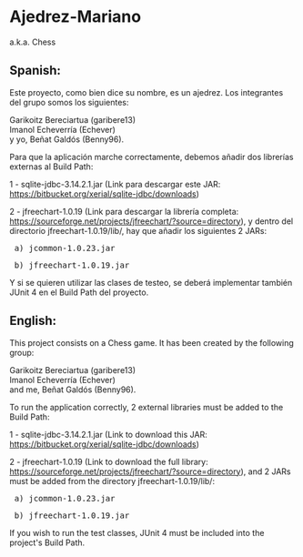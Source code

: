 # Ajedrez-Mariano

a.k.a. Chess

## Spanish:

Este proyecto, como bien dice su nombre, es un ajedrez. Los integrantes del grupo somos los siguientes: <br>

Garikoitz Bereciartua (garibere13) <br>
Imanol Echeverría (Echever) <br>
y yo, Beñat Galdós (Benny96). <br>

Para que la aplicación marche correctamente, debemos añadir dos librerías externas al Build Path: <br>

1 - sqlite-jdbc-3.14.2.1.jar (Link para descargar este JAR: https://bitbucket.org/xerial/sqlite-jdbc/downloads)

2 - jfreechart-1.0.19 (Link para descargar la librería completa: https://sourceforge.net/projects/jfreechart/?source=directory), y dentro del directorio jfreechart-1.0.19/lib/, hay que añadir los siguientes 2 JARs:

<pre> a) jcommon-1.0.23.jar </pre> 

<pre> b) jfreechart-1.0.19.jar </pre>

Y si se quieren utilizar las clases de testeo, se deberá implementar también JUnit 4 en el Build Path del proyecto.

## English:

This project consists on a Chess game. It has been created by the following group: <br>

Garikoitz Bereciartua (garibere13) <br>
Imanol Echeverría (Echever) <br>
and me, Beñat Galdós (Benny96). <br>

To run the application correctly, 2 external libraries must be added to the Build Path: <br>

1 - sqlite-jdbc-3.14.2.1.jar (Link to download this JAR: https://bitbucket.org/xerial/sqlite-jdbc/downloads)

2 - jfreechart-1.0.19 (Link to download the full library: https://sourceforge.net/projects/jfreechart/?source=directory), and 2 JARs must be added from the directory jfreechart-1.0.19/lib/:

<pre> a) jcommon-1.0.23.jar </pre> 

<pre> b) jfreechart-1.0.19.jar </pre>

If you wish to run the test classes, JUnit 4 must be included into the project's Build Path.
